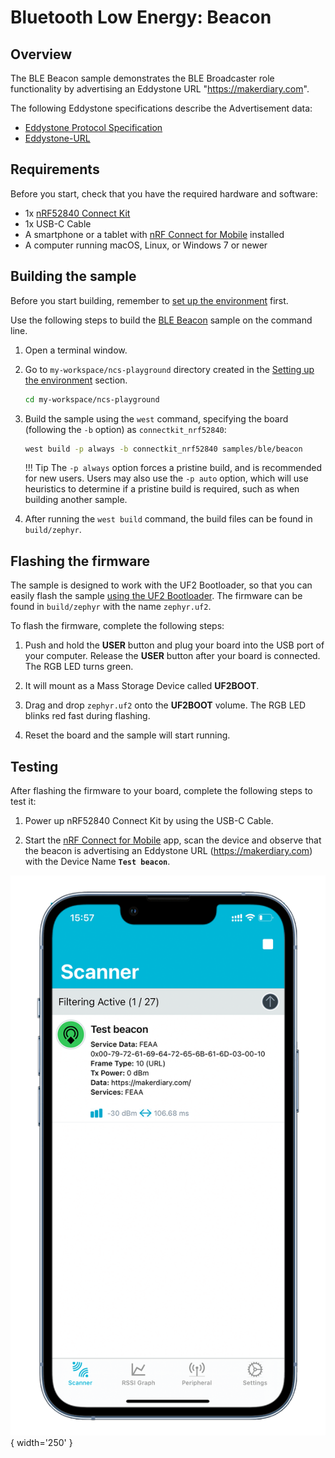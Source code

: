 # Bluetooth Low Energy: Beacon

## Overview

The BLE Beacon sample demonstrates the BLE Broadcaster role functionality by advertising an Eddystone URL "https://makerdiary.com".

The following Eddystone specifications describe the Advertisement data:

- [Eddystone Protocol Specification]
- [Eddystone-URL]

## Requirements

Before you start, check that you have the required hardware and software:

- 1x [nRF52840 Connect Kit](https://makerdiary.com/products/nrf52840-connectkit)
- 1x USB-C Cable
- A smartphone or a tablet with [nRF Connect for Mobile] installed
- A computer running macOS, Linux, or Windows 7 or newer

## Building the sample

Before you start building, remember to [set up the environment](../../setup.md) first.

Use the following steps to build the [BLE Beacon] sample on the command line.

1. Open a terminal window.

2. Go to `my-workspace/ncs-playground` directory created in the [Setting up the environment](../../setup.md#get-the-code) section.

    ``` bash linenums="1"
    cd my-workspace/ncs-playground
    ```

3. Build the sample using the `west` command, specifying the board (following the `-b` option) as `connectkit_nrf52840`:

    ``` bash linenums="1"
    west build -p always -b connectkit_nrf52840 samples/ble/beacon
    ```

    !!! Tip
        The `-p always` option forces a pristine build, and is recommended for new users. Users may also use the `-p auto` option, which will use heuristics to determine if a pristine build is required, such as when building another sample.

4. After running the `west build` command, the build files can be found in `build/zephyr`.

## Flashing the firmware

The sample is designed to work with the UF2 Bootloader, so that you can easily flash the sample [using the UF2 Bootloader](../../../../programming/uf2boot.md). The firmware can be found in `build/zephyr` with the name `zephyr.uf2`.

To flash the firmware, complete the following steps:

1. Push and hold the __USER__ button and plug your board into the USB port of your computer. Release the __USER__ button after your board is connected. The RGB LED turns green.

2. It will mount as a Mass Storage Device called __UF2BOOT__.

3. Drag and drop `zephyr.uf2` onto the __UF2BOOT__ volume. The RGB LED blinks red fast during flashing.

4. Reset the board and the sample will start running.

## Testing

After flashing the firmware to your board, complete the following steps to test it:

1. Power up nRF52840 Connect Kit by using the USB-C Cable.

2. Start the [nRF Connect for Mobile] app, scan the device and observe that the beacon is advertising an Eddystone URL (https://makerdiary.com) with the Device Name __`Test beacon`__.

![](../../../../assets/images/sample_beacon.png){ width='250' }

[Eddystone Protocol Specification]: https://github.com/google/eddystone/blob/master/protocol-specification.md
[Eddystone-URL]: https://github.com/google/eddystone/tree/master/eddystone-url
[nRF Connect for Mobile]: https://www.nordicsemi.com/Products/Development-tools/nRF-Connect-for-mobile
[BLE Beacon]: https://github.com/makerdiary/ncs-playground/tree/main/samples/ble/beacon
